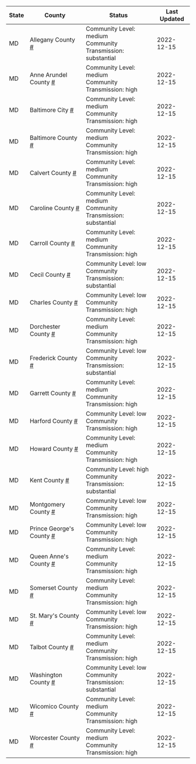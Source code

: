 State | County | Status | Last Updated
--- | --- | --- | --- 
MD | Allegany County <a href="#allegany_county">#</a> | <a name="allegany_county"></a>Community Level: medium<br/>Community Transmission: substantial | 2022-12-15
MD | Anne Arundel County <a href="#anne_arundel_county">#</a> | <a name="anne_arundel_county"></a>Community Level: medium<br/>Community Transmission: high | 2022-12-15
MD | Baltimore City <a href="#baltimore_city">#</a> | <a name="baltimore_city"></a>Community Level: medium<br/>Community Transmission: high | 2022-12-15
MD | Baltimore County <a href="#baltimore_county">#</a> | <a name="baltimore_county"></a>Community Level: medium<br/>Community Transmission: high | 2022-12-15
MD | Calvert County <a href="#calvert_county">#</a> | <a name="calvert_county"></a>Community Level: medium<br/>Community Transmission: high | 2022-12-15
MD | Caroline County <a href="#caroline_county">#</a> | <a name="caroline_county"></a>Community Level: medium<br/>Community Transmission: substantial | 2022-12-15
MD | Carroll County <a href="#carroll_county">#</a> | <a name="carroll_county"></a>Community Level: medium<br/>Community Transmission: high | 2022-12-15
MD | Cecil County <a href="#cecil_county">#</a> | <a name="cecil_county"></a>Community Level: low<br/>Community Transmission: substantial | 2022-12-15
MD | Charles County <a href="#charles_county">#</a> | <a name="charles_county"></a>Community Level: low<br/>Community Transmission: high | 2022-12-15
MD | Dorchester County <a href="#dorchester_county">#</a> | <a name="dorchester_county"></a>Community Level: medium<br/>Community Transmission: high | 2022-12-15
MD | Frederick County <a href="#frederick_county">#</a> | <a name="frederick_county"></a>Community Level: low<br/>Community Transmission: substantial | 2022-12-15
MD | Garrett County <a href="#garrett_county">#</a> | <a name="garrett_county"></a>Community Level: medium<br/>Community Transmission: high | 2022-12-15
MD | Harford County <a href="#harford_county">#</a> | <a name="harford_county"></a>Community Level: low<br/>Community Transmission: high | 2022-12-15
MD | Howard County <a href="#howard_county">#</a> | <a name="howard_county"></a>Community Level: medium<br/>Community Transmission: high | 2022-12-15
MD | Kent County <a href="#kent_county">#</a> | <a name="kent_county"></a>Community Level: high<br/>Community Transmission: substantial | 2022-12-15
MD | Montgomery County <a href="#montgomery_county">#</a> | <a name="montgomery_county"></a>Community Level: low<br/>Community Transmission: high | 2022-12-15
MD | Prince George's County <a href="#prince_george's_county">#</a> | <a name="prince_george's_county"></a>Community Level: low<br/>Community Transmission: high | 2022-12-15
MD | Queen Anne's County <a href="#queen_anne's_county">#</a> | <a name="queen_anne's_county"></a>Community Level: medium<br/>Community Transmission: high | 2022-12-15
MD | Somerset County <a href="#somerset_county">#</a> | <a name="somerset_county"></a>Community Level: medium<br/>Community Transmission: high | 2022-12-15
MD | St. Mary's County <a href="#st._mary's_county">#</a> | <a name="st._mary's_county"></a>Community Level: low<br/>Community Transmission: high | 2022-12-15
MD | Talbot County <a href="#talbot_county">#</a> | <a name="talbot_county"></a>Community Level: medium<br/>Community Transmission: high | 2022-12-15
MD | Washington County <a href="#washington_county">#</a> | <a name="washington_county"></a>Community Level: low<br/>Community Transmission: substantial | 2022-12-15
MD | Wicomico County <a href="#wicomico_county">#</a> | <a name="wicomico_county"></a>Community Level: medium<br/>Community Transmission: high | 2022-12-15
MD | Worcester County <a href="#worcester_county">#</a> | <a name="worcester_county"></a>Community Level: medium<br/>Community Transmission: high | 2022-12-15
